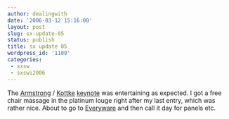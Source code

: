 ```yaml
---
author: dealingwith
date: '2006-03-12 15:16:00'
layout: post
slug: sx-update-05
status: publish
title: sx update 05
wordpress_id: '1100'
categories:
 - sxsw
 - sxswi2006
---
```


The [Armstrong][1] / [Kottke][2] [keynote][3] was entertaining as expected. I
got a free chair massage in the platinum louge right after my last entry,
which was rather nice. About to go to [Everyware][4] and then call it day for
panels etc.

   [1]: http://www.dooce.com/

   [2]: http://www.kottke.org/

   [3]:
http://2006.sxsw.com/interactive/programming/panels/?action=show&id=IAP060039

   [4]:
http://2006.sxsw.com/interactive/programming/panels/?action=show&id=IAP060085

